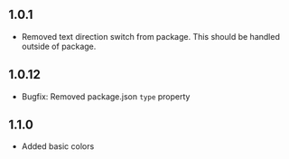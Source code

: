 ## 1.0.1

- Removed text direction switch from package. This should be handled outside of package.

## 1.0.12

- Bugfix: Removed package.json `type` property 


## 1.1.0

- Added basic colors

